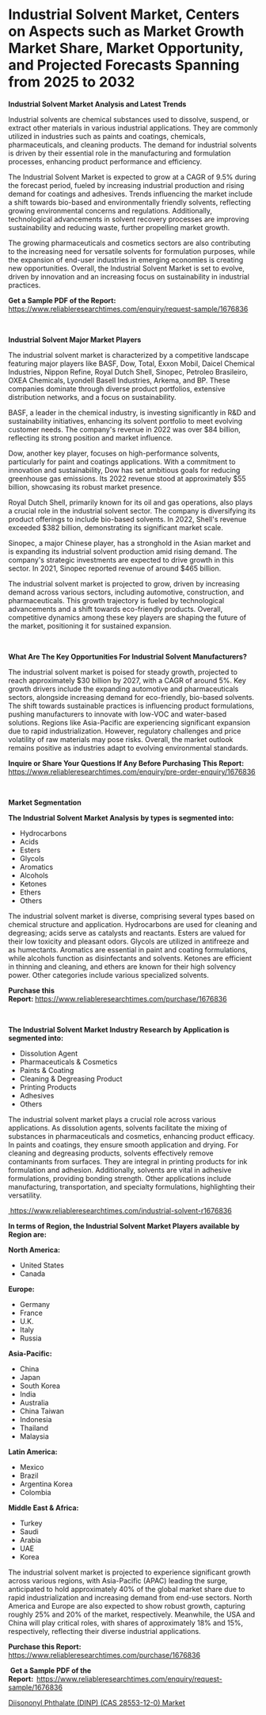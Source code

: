 <p><h1>Industrial Solvent Market, Centers on Aspects such as Market Growth Market Share, Market Opportunity, and Projected Forecasts Spanning from 2025 to 2032</h1></p><p><strong>Industrial Solvent Market Analysis and Latest Trends</strong></p>
<p><p>Industrial solvents are chemical substances used to dissolve, suspend, or extract other materials in various industrial applications. They are commonly utilized in industries such as paints and coatings, chemicals, pharmaceuticals, and cleaning products. The demand for industrial solvents is driven by their essential role in the manufacturing and formulation processes, enhancing product performance and efficiency.</p><p>The Industrial Solvent Market is expected to grow at a CAGR of 9.5% during the forecast period, fueled by increasing industrial production and rising demand for coatings and adhesives. Trends influencing the market include a shift towards bio-based and environmentally friendly solvents, reflecting growing environmental concerns and regulations. Additionally, technological advancements in solvent recovery processes are improving sustainability and reducing waste, further propelling market growth.</p><p>The growing pharmaceuticals and cosmetics sectors are also contributing to the increasing need for versatile solvents for formulation purposes, while the expansion of end-user industries in emerging economies is creating new opportunities. Overall, the Industrial Solvent Market is set to evolve, driven by innovation and an increasing focus on sustainability in industrial practices.</p></p>
<p><strong>Get a Sample PDF of the Report:&nbsp;</strong> <a href="https://www.reliableresearchtimes.com/enquiry/request-sample/1676836?utm_campaign=3040&utm_medium=2&utm_source=Github&utm_content=ia&utm_term=24032025&utm_id=industrial-solvent">https://www.reliableresearchtimes.com/enquiry/request-sample/1676836</a></p>
<p>&nbsp;</p>
<p><strong>Industrial Solvent Major Market Players</strong></p>
<p><p>The industrial solvent market is characterized by a competitive landscape featuring major players like BASF, Dow, Total, Exxon Mobil, Daicel Chemical Industries, Nippon Refine, Royal Dutch Shell, Sinopec, Petroleo Brasileiro, OXEA Chemicals, Lyondell Basell Industries, Arkema, and BP. These companies dominate through diverse product portfolios, extensive distribution networks, and a focus on sustainability.</p><p>BASF, a leader in the chemical industry, is investing significantly in R&D and sustainability initiatives, enhancing its solvent portfolio to meet evolving customer needs. The company's revenue in 2022 was over $84 billion, reflecting its strong position and market influence.</p><p>Dow, another key player, focuses on high-performance solvents, particularly for paint and coatings applications. With a commitment to innovation and sustainability, Dow has set ambitious goals for reducing greenhouse gas emissions. Its 2022 revenue stood at approximately $55 billion, showcasing its robust market presence.</p><p>Royal Dutch Shell, primarily known for its oil and gas operations, also plays a crucial role in the industrial solvent sector. The company is diversifying its product offerings to include bio-based solvents. In 2022, Shell's revenue exceeded $382 billion, demonstrating its significant market scale.</p><p>Sinopec, a major Chinese player, has a stronghold in the Asian market and is expanding its industrial solvent production amid rising demand. The company's strategic investments are expected to drive growth in this sector. In 2021, Sinopec reported revenue of around $465 billion.</p><p>The industrial solvent market is projected to grow, driven by increasing demand across various sectors, including automotive, construction, and pharmaceuticals. This growth trajectory is fueled by technological advancements and a shift towards eco-friendly products. Overall, competitive dynamics among these key players are shaping the future of the market, positioning it for sustained expansion.</p></p>
<p>&nbsp;</p>
<p><strong>What Are The Key Opportunities For Industrial Solvent Manufacturers?</strong></p>
<p><p>The industrial solvent market is poised for steady growth, projected to reach approximately $30 billion by 2027, with a CAGR of around 5%. Key growth drivers include the expanding automotive and pharmaceuticals sectors, alongside increasing demand for eco-friendly, bio-based solvents. The shift towards sustainable practices is influencing product formulations, pushing manufacturers to innovate with low-VOC and water-based solutions. Regions like Asia-Pacific are experiencing significant expansion due to rapid industrialization. However, regulatory challenges and price volatility of raw materials may pose risks. Overall, the market outlook remains positive as industries adapt to evolving environmental standards.</p></p>
<p><strong>Inquire or Share Your Questions If Any Before Purchasing This Report:</strong> <a href="https://www.reliableresearchtimes.com/enquiry/pre-order-enquiry/1676836?utm_campaign=3040&utm_medium=2&utm_source=Github&utm_content=ia&utm_term=24032025&utm_id=industrial-solvent">https://www.reliableresearchtimes.com/enquiry/pre-order-enquiry/1676836</a></p>
<p>&nbsp;</p>
<p><strong>Market Segmentation</strong></p>
<p><strong>The Industrial Solvent Market Analysis by types is segmented into:</strong></p>
<p><ul><li>Hydrocarbons</li><li>Acids</li><li>Esters</li><li>Glycols</li><li>Aromatics</li><li>Alcohols</li><li>Ketones</li><li>Ethers</li><li>Others</li></ul></p>
<p><p>The industrial solvent market is diverse, comprising several types based on chemical structure and application. Hydrocarbons are used for cleaning and degreasing; acids serve as catalysts and reactants. Esters are valued for their low toxicity and pleasant odors. Glycols are utilized in antifreeze and as humectants. Aromatics are essential in paint and coating formulations, while alcohols function as disinfectants and solvents. Ketones are efficient in thinning and cleaning, and ethers are known for their high solvency power. Other categories include various specialized solvents.</p></p>
<p><strong>Purchase this Report:&nbsp;</strong><a href="https://www.reliableresearchtimes.com/purchase/1676836?utm_campaign=3040&utm_medium=2&utm_source=Github&utm_content=ia&utm_term=24032025&utm_id=industrial-solvent">https://www.reliableresearchtimes.com/purchase/1676836</a></p>
<p>&nbsp;</p>
<p><strong>The Industrial Solvent Market Industry Research by Application is segmented into:</strong></p>
<p><ul><li>Dissolution Agent</li><li>Pharmaceuticals & Cosmetics</li><li>Paints & Coating</li><li>Cleaning & Degreasing Product</li><li>Printing Products</li><li>Adhesives</li><li>Others</li></ul></p>
<p><p>The industrial solvent market plays a crucial role across various applications. As dissolution agents, solvents facilitate the mixing of substances in pharmaceuticals and cosmetics, enhancing product efficacy. In paints and coatings, they ensure smooth application and drying. For cleaning and degreasing products, solvents effectively remove contaminants from surfaces. They are integral in printing products for ink formulation and adhesion. Additionally, solvents are vital in adhesive formulations, providing bonding strength. Other applications include manufacturing, transportation, and specialty formulations, highlighting their versatility.</p></p>
<p><a href="https://www.reliableresearchtimes.com/industrial-solvent-r1676836?utm_campaign=3040&utm_medium=2&utm_source=Github&utm_content=ia&utm_term=24032025&utm_id=industrial-solvent">&nbsp;https://www.reliableresearchtimes.com/industrial-solvent-r1676836</a></p>
<p><strong>In terms of Region, the Industrial Solvent Market Players available by Region are:</strong></p>
<p>
    <p> <strong> North America: </strong>
        <ul>
            <li>United States</li>
            <li>Canada</li>
        </ul>
        </p> 
    <p> <strong> Europe: </strong>
        <ul>
            <li>Germany</li>
            <li>France</li>
            <li>U.K.</li>
            <li>Italy</li>
            <li>Russia</li>
        </ul>
        </p> 
    <p> <strong> Asia-Pacific: </strong>
        <ul>
            <li>China</li>
            <li>Japan</li>
            <li>South Korea</li>
            <li>India</li>
            <li>Australia</li>
            <li>China Taiwan</li>
            <li>Indonesia</li>
            <li>Thailand</li>
            <li>Malaysia</li>
        </ul>
        </p> 
    <p> <strong> Latin America: </strong>
        <ul>
            <li>Mexico</li>
            <li>Brazil</li>
            <li>Argentina Korea</li>
            <li>Colombia</li>
        </ul>
        </p> 
    <p> <strong> Middle East & Africa: </strong>
        <ul>
            <li>Turkey</li>
            <li>Saudi</li>
            <li>Arabia</li>
            <li>UAE</li>
            <li>Korea</li>
        </ul>
    </p>
    </p>
<p><p>The industrial solvent market is projected to experience significant growth across various regions, with Asia-Pacific (APAC) leading the surge, anticipated to hold approximately 40% of the global market share due to rapid industrialization and increasing demand from end-use sectors. North America and Europe are also expected to show robust growth, capturing roughly 25% and 20% of the market, respectively. Meanwhile, the USA and China will play critical roles, with shares of approximately 18% and 15%, respectively, reflecting their diverse industrial applications.</p></p>
<p><strong>Purchase this Report: </strong><a href="https://www.reliableresearchtimes.com/purchase/1676836?utm_campaign=3040&utm_medium=2&utm_source=Github&utm_content=ia&utm_term=24032025&utm_id=industrial-solvent">https://www.reliableresearchtimes.com/purchase/1676836</a></p>
<p>&nbsp;<strong>Get a Sample PDF of the Report:&nbsp;&nbsp;</strong><a href="https://www.reliableresearchtimes.com/enquiry/request-sample/1676836?utm_campaign=3040&utm_medium=2&utm_source=Github&utm_content=ia&utm_term=24032025&utm_id=industrial-solvent">https://www.reliableresearchtimes.com/enquiry/request-sample/1676836</a></p>
<p><strong></strong></p>
<p><p><a href="https://github.com/boysabotzoc/Market-Research-Report-List-1/blob/main/diisononyl-phthalate-dinp-cas-28553-12-0-market.md?utm_campaign=3040&utm_medium=2&utm_source=Github&utm_content=ia&utm_term=24032025&utm_id=industrial-solvent">Diisononyl Phthalate (DINP) (CAS 28553-12-0) Market</a></p></p>